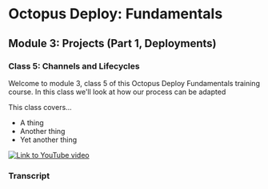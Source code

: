 # Octopus Deploy: Fundamentals
## Module 3: Projects (Part 1, Deployments)
### Class 5: Channels and Lifecycles

Welcome to module 3, class 5 of this Octopus Deploy Fundamentals training course. In this class we'll look at how our process can be adapted

This class covers...

- A thing
- Another thing
- Yet another thing

[![Link to YouTube video](https://img.youtube.com/vi/tPb6CLHyNLA/0.jpg)](https://www.youtube.com/embed/tPb6CLHyNLA)

### Transcript


